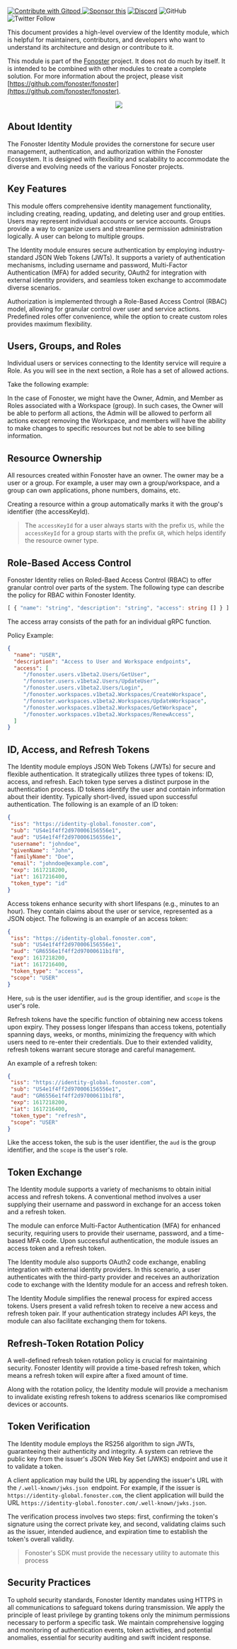 <a href="https://gitpod.io/#https://github.com/fonoster/fonoster"> <img src="https://img.shields.io/badge/Contribute%20with-Gitpod-908a85?logo=gitpod" alt="Contribute with Gitpod" />
</a> [![Sponsor this](https://img.shields.io/static/v1?label=Sponsor&message=%E2%9D%A4&logo=GitHub&link=https://github.com/sponsors/fonoster)](https://github.com/sponsors/fonoster) [![Discord](https://img.shields.io/discord/1016419835455996076?color=5865F2&label=Discord&logo=discord&logoColor=white)](https://discord.gg/4QWgSz4hTC) ![GitHub](https://img.shields.io/github/license/fonoster/fonoster?color=%2347b96d) ![Twitter Follow](https://img.shields.io/twitter/follow/fonoster?style=social)

This document provides a high-level overview of the Identity module, which is helpful for maintainers, contributors, and developers who want to understand its architecture and design or contribute to it.

This module is part of the [Fonoster](https://fonoster.com) project. It does not do much by itself. It is intended to be combined with other modules to create a complete solution. For more information about the project, please visit [https://github.com/fonoster/fonoster](https://github.com/fonoster/fonoster).

<div align="center">
  <p align="center">
    <img src="https://raw.githubusercontent.com/fonoster/fonoster/0.6/assets/identity.png" />
  </p>
</div>

## About Identity

The Fonoster Identity Module provides the cornerstone for secure user management, authentication, and authorization within the Fonoster Ecosystem. It is designed with flexibility and scalability to accommodate the diverse and evolving needs of the various Fonoster projects.

## Key Features

This module offers comprehensive identity management functionality, including creating, reading, updating, and deleting user and group entities. Users may represent individual accounts or service accounts. Groups provide a way to organize users and streamline permission administration logically. A user can belong to multiple groups.

The Identity module ensures secure authentication by employing industry-standard JSON Web Tokens (JWTs). It supports a variety of authentication mechanisms, including username and password, Multi-Factor Authentication (MFA) for added security, OAuth2 for integration with external identity providers, and seamless token exchange to accommodate diverse scenarios.

Authorization is implemented through a Role-Based Access Control (RBAC) model, allowing for granular control over user and service actions. Predefined roles offer convenience, while the option to create custom roles provides maximum flexibility.

## Users, Groups, and Roles

Individual users or services connecting to the Identity service will require a Role. As you will see in the next section, a Role has a set of allowed actions.

Take the following example:

In the case of Fonoster, we might have the Owner, Admin, and Member as Roles associated with a Workspace (group). In such cases, the Owner will be able to perform all actions, the Admin will be allowed to perform all actions except removing the Workspace, and members will have the ability to make changes to specific resources but not be able to see billing information.

## Resource Ownership

All resources created within Fonoster have an owner. The owner may be a user or a group. For example, a user may own a group/workspace, and a group can own applications, phone numbers, domains, etc.

Creating a resource within a group automatically marks it with the group's identifier (the accessKeyId). 

> The `accessKeyId` for a user always starts with the prefix `US`, while the `accessKeyId` for a group starts with the prefix `GR`, which helps identify the resource owner type.

## Role-Based Access Control 

Fonoster Identity relies on Roled-Baed Access Control (RBAC) to offer granular control over parts of the system. The following type can describe the policy for RBAC within Fonoster Identity.

```typescript
[ { "name": "string", "description": "string", "access": string [] } ]
```

The access array consists of the path for an individual gRPC function.

Policy Example:

```json
{
  "name": "USER",
  "description": "Access to User and Workspace endpoints",
  "access": [
     "/fonoster.users.v1beta2.Users/GetUser",
     "/fonoster.users.v1beta2.Users/UpdateUser",
     "/fonoster.users.v1beta2.Users/Login",
     "/fonoster.workspaces.v1beta2.Workspaces/CreateWorkspace",
     "/fonoster.workspaces.v1beta2.Workspaces/UpdateWorkspace",
     "/fonoster.workspaces.v1beta2.Workspaces/GetWorkspace",
     "/fonoster.workspaces.v1beta2.Workspaces/RenewAccess",
  ]
}
```

## ID, Access, and Refresh Tokens

The Identity module employs JSON Web Tokens (JWTs) for secure and flexible authentication. It strategically utilizes three types of tokens: ID, access, and refresh. Each token type serves a distinct purpose in the authentication process.
ID tokens identify the user and contain information about their identity. Typically short-lived, issued upon successful authentication. The following is an example of an ID token:

```json
{
 "iss": "https://identity-global.fonoster.com",
 "sub": "US4e1f4ff2d970006156556e1",
 "aud": "US4e1f4ff2d970006156556e1",
 "username": "johndoe",
 "givenName": "John",
 "familyName": "Doe",
 "email": "johndoe@example.com",
 "exp": 1617218200,
 "iat": 1617216400,
 "token_type": "id"
}
```

Access tokens enhance security with short lifespans (e.g., minutes to an hour). They contain claims about the user or service, represented as a JSON object. The following is an example of an access token:

```json
{
 "iss": "https://identity-global.fonoster.com",
 "sub": "US4e1f4ff2d970006156556e1",
 "aud": "GR6556e1f4ff2d97000611b1f8",
 "exp": 1617218200,
 "iat": 1617216400,
 "token_type": "access",
 "scope": "USER"
}
```

Here, `sub` is the user identifier, `aud` is the group identifier, and `scope` is the user's role.

Refresh tokens have the specific function of obtaining new access tokens upon expiry. They possess longer lifespans than access tokens, potentially spanning days, weeks, or months, minimizing the frequency with which users need to re-enter their credentials. Due to their extended validity, refresh tokens warrant secure storage and careful management.

An example of a refresh token:

```json
{
 "iss": "https://identity-global.fonoster.com",
 "sub": "US4e1f4ff2d970006156556e1",
 "aud": "GR6556e1f4ff2d97000611b1f8",
 "exp": 1617218200,
 "iat": 1617216400,
 "token_type": "refresh",
 "scope": "USER"
}
```

Like the access token, the sub is the user identifier, the `aud` is the group identifier, and the `scope` is the user's role.

## Token Exchange

The Identity module supports a variety of mechanisms to obtain initial access and refresh tokens. A conventional method involves a user supplying their username and password in exchange for an access token and a refresh token. 

The module can enforce Multi-Factor Authentication (MFA) for enhanced security, requiring users to provide their username, password, and a time-based MFA code. Upon successful authentication, the module issues an access token and a refresh token.

The Identity module also supports OAuth2 code exchange, enabling integration with external identity providers. In this scenario, a user authenticates with the third-party provider and receives an authorization code to exchange with the Identity module for an access and refresh token.

The Identity Module simplifies the renewal process for expired access tokens. Users present a valid refresh token to receive a new access and refresh token pair. If your authentication strategy includes API keys, the module can also facilitate exchanging them for tokens.

## Refresh-Token Rotation Policy

A well-defined refresh token rotation policy is crucial for maintaining security. Fonoster Identity will provide a time-based refresh token, which means a refresh token will expire after a fixed amount of time.

Along with the rotation policy, the Identity module will provide a mechanism to invalidate existing refresh tokens to address scenarios like compromised devices or accounts.

## Token Verification

The Identity module employs the RS256 algorithm to sign JWTs, guaranteeing their authenticity and integrity. A system can retrieve the public key from the issuer's JSON Web Key Set (JWKS) endpoint and use it to validate a token.

A client application may build the URL by appending the issuer's URL with the `/.well-known/jwks.json `endpoint. For example, if the issuer is `https://identity-global.fonoster.com`, the client application will build the URL `https://identity-global.fonoster.com/.well-known/jwks.json`.

The verification process involves two steps: first, confirming the token's signature using the correct private key, and second, validating claims such as the issuer, intended audience, and expiration time to establish the token's overall validity.

> Fonoster's SDK must provide the necessary utility to automate this process

## Security Practices

To uphold security standards, Fonoster Identity mandates using HTTPS in all communications to safeguard tokens during transmission. We apply the principle of least privilege by granting tokens only the minimum permissions necessary to perform a specific task. We maintain comprehensive logging and monitoring of authentication events, token activities, and potential anomalies, essential for security auditing and swift incident response.
